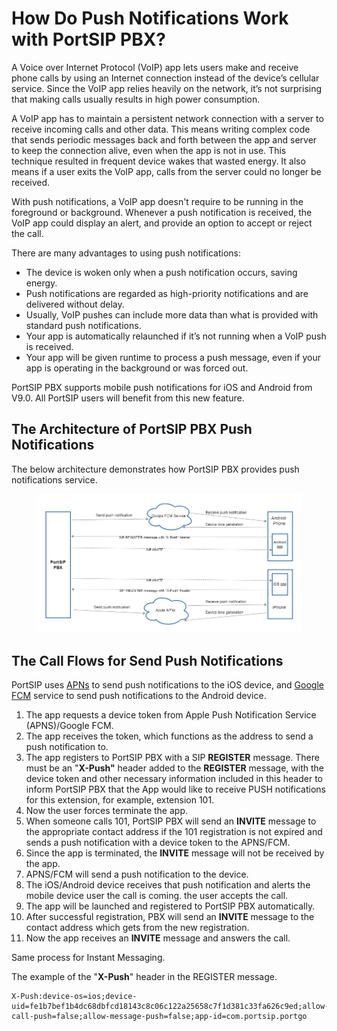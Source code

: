 # How Do Push Notifications Work with PortSIP PBX?

A Voice over Internet Protocol (VoIP) app lets users make and receive phone calls by using an Internet connection instead of the device’s cellular service. Since the VoIP app relies heavily on the network, it’s not surprising that making calls usually results in high power consumption.

A VoIP app has to maintain a persistent network connection with a server to receive incoming calls and other data. This means writing complex code that sends periodic messages back and forth between the app and server to keep the connection alive, even when the app is not in use. This technique resulted in frequent device wakes that wasted energy. It also means if a user exits the VoIP app, calls from the server could no longer be received.

With push notifications, a VoIP app doesn't require to be running in the foreground or background. Whenever a push notification is received, the VoIP app could display an alert, and provide an option to accept or reject the call.

There are many advantages to using push notifications:

* The device is woken only when a push notification occurs, saving energy.
* Push notifications are regarded as high-priority notifications and are delivered without delay.
* Usually, VoIP pushes can include more data than what is provided with standard push notifications.
* Your app is automatically relaunched if it’s not running when a VoIP push is received.
* Your app will be given runtime to process a push message, even if your app is operating in the background or was forced out.

PortSIP PBX supports mobile push notifications for iOS and Android from V9.0. All PortSIP users will benefit from this new feature.

## **The Architecture of PortSIP PBX Push Notifications**

The below architecture demonstrates how PortSIP PBX provides push notifications service.

<figure><img src="../.gitbook/assets/pbx_16_push_arch.png" alt=""><figcaption></figcaption></figure>

## **The Call Flows for Send Push Notifications**

PortSIP uses [APNs](https://developer.apple.com/library/content/documentation/NetworkingInternet/Conceptual/RemoteNotificationsPG/APNSOverview.html) to send push notifications to the iOS device, and [Google FCM](https://firebase.google.com/docs/cloud-messaging/android/client) service to send push notifications to the Android device.

1. The app requests a device token from Apple Push Notification Service (APNS)/Google FCM.
2. The app receives the token, which functions as the address to send a push notification to.
3. The app registers to PortSIP PBX with a SIP **REGISTER** message. There must be an "**X-Push"** header added to the **REGISTER** message, with the device token and other necessary information included in this header to inform PortSIP PBX that the App would like to receive PUSH notifications for this extension, for example, extension 101.
4. Now the user forces terminate the app.
5. When someone calls 101, PortSIP PBX will send an **INVITE** message to the appropriate contact address if the 101 registration is not expired and sends a push notification with a device token to the APNS/FCM.
6. Since the app is terminated, the **INVITE** message will not be received by the app.
7. APNS/FCM will send a push notification to the device.
8. The iOS/Android device receives that push notification and alerts the mobile device user the call is coming. the user accepts the call.
9. The app will be launched and registered to PortSIP PBX automatically.
10. After successful registration, PBX will send an **INVITE** message to the contact address which gets from the new registration.
11. Now the app receives an **INVITE** message and answers the call.

Same process for Instant Messaging.

The example of the "**X-Push**" header in the REGISTER message.

```
X-Push:device-os=ios;device-uid=fe1b7bef1b4dc68dbfcd18143c8c06c122a25658c7f1d381c33fa626c9ed;allow-call-push=false;allow-message-push=false;app-id=com.portsip.portgo
```



